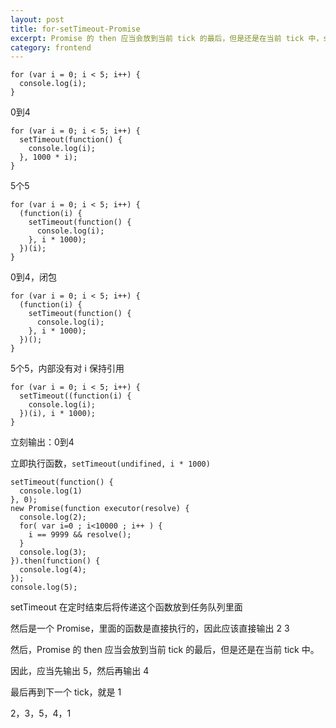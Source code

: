 ```yaml
---
layout: post
title: for-setTimeout-Promise
excerpt: Promise 的 then 应当会放到当前 tick 的最后，但是还是在当前 tick 中，setTimeout在下一个tick
category: frontend
---
```



```
for (var i = 0; i < 5; i++) {
  console.log(i);
}
```

0到4

```
for (var i = 0; i < 5; i++) {
  setTimeout(function() {
    console.log(i);
  }, 1000 * i);
}
```

5个5

```
for (var i = 0; i < 5; i++) {
  (function(i) {
    setTimeout(function() {
      console.log(i);
    }, i * 1000);
  })(i);
}
```

0到4，闭包

```
for (var i = 0; i < 5; i++) {
  (function(i) {
    setTimeout(function() {
      console.log(i);
    }, i * 1000);
  })();
}
```

5个5，内部没有对 i 保持引用

```
for (var i = 0; i < 5; i++) {
  setTimeout((function(i) {
    console.log(i);
  })(i), i * 1000);
}
```
立刻输出：0到4

立即执行函数，`setTimeout(undifined, i * 1000)`

```
setTimeout(function() {
  console.log(1)
}, 0);
new Promise(function executor(resolve) {
  console.log(2);
  for( var i=0 ; i<10000 ; i++ ) {
    i == 9999 && resolve();
  }
  console.log(3);
}).then(function() {
  console.log(4);
});
console.log(5);
```

setTimeout 在定时结束后将传递这个函数放到任务队列里面

然后是一个 Promise，里面的函数是直接执行的，因此应该直接输出 2 3 

然后，Promise 的 then 应当会放到当前 tick 的最后，但是还是在当前 tick 中。

因此，应当先输出 5，然后再输出 4 

最后再到下一个 tick，就是 1 

2，3，5，4，1

